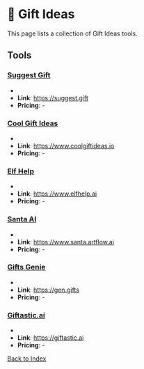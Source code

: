 # 🎁 Gift Ideas

This page lists a collection of Gift Ideas tools.

## Tools

### [Suggest Gift](https://suggest.gift)
-
- **Link**: https://suggest.gift
- **Pricing**: -

### [Cool Gift Ideas](https://www.coolgiftideas.io)
-
- **Link**: https://www.coolgiftideas.io
- **Pricing**: -

### [Elf Help](https://www.elfhelp.ai)
-
- **Link**: https://www.elfhelp.ai
- **Pricing**: -

### [Santa AI](https://www.santa.artflow.ai)
-
- **Link**: https://www.santa.artflow.ai
- **Pricing**: -

### [Gifts Genie](https://gen.gifts)
-
- **Link**: https://gen.gifts
- **Pricing**: -

### [Giftastic.ai](https://giftastic.ai)
-
- **Link**: https://giftastic.ai
- **Pricing**: -


[Back to Index](../README.MD)
